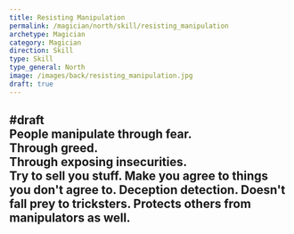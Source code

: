 ```yaml
---
title: Resisting Manipulation
permalink: /magician/north/skill/resisting_manipulation
archetype: Magician
category: Magician
direction: Skill
type: Skill
type_general: North
image: /images/back/resisting_manipulation.jpg
draft: true
---
```

#draft   
People manipulate through fear.   
Through greed.   
Through exposing insecurities.   
Try to sell you stuff. Make you agree to things you don't agree to. Deception detection. Doesn't fall prey to tricksters. Protects others from manipulators as well. 
---
